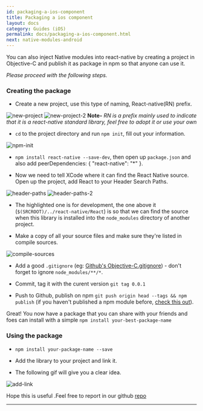 ```yaml
---
id: packaging-a-ios-component
title: Packaging a ios component
layout: docs
category: Guides (iOS)
permalink: docs/packaging-a-ios-component.html
next: native-modules-android
---
```


You can also inject Native modules into react-native by creating a project in Objective-C and publish it as package in npm so that anyone can use it.

*Please proceed with the following steps.*
### Creating the package

* Create a new project, use this type of naming, React-native(RN) prefix.

![new-project](http://brentvatne.ca/images/packaging/1-new-project.png)
![new-project-2](http://brentvatne.ca/images/packaging/2-project-name.png)
**Note-**
*RN is a prefix mainly used to indicate that it is a
react-native standard library, feel free to adopt it or use your
own*

 * `cd` to the project directory and run `npm init`, fill out your information.

![npm-init](http://brentvatne.ca/images/packaging/3-npm-init.png)

 * `npm install react-native --save-dev`, then open up `package.json`
   and also add  peerDependencies: { "react-native": "*" }.

 * Now we need to tell XCode where it can find the React Native source. Open up the project, add React to your Header Search Paths.

![header-paths](http://brentvatne.ca/images/packaging/4-header-search-paths.png)
![header-paths-2](http://brentvatne.ca/images/packaging/5-header-search-paths.png)

 * The highlighted one is for development, the one above it (`$(SRCROOT)/../react-native/React`) is so that we can find the source when this library is installed into the `node_modules` directory of another project.

 * Make a copy  of  all your source files  and make sure they're listed in compile sources.

![compile-sources](http://brentvatne.ca/images/packaging/6-compile-sources.png)

 * Add a good `.gitignore` (eg: [Github's Objective-C.gitignore](https://github.com/github/gitignore/blob/master/Objective-C.gitignore)) - don't forget to ignore `node_modules/**/*`.

 * Commit, tag it with the curent version `git tag 0.0.1`

 * Push to Github, publish on npm `git push origin head --tags && npm publish` (if you haven't published a npm module before, [check this out](https://gist.github.com/coolaj86/1318304)).

Great! You now have a package that you can share with your friends and
foes can install with a simple `npm install your-best-package-name`

### Using the package

*  `npm install your-package-name --save`

*  Add the library to your project and link it.

* The following gif will give you a clear idea.

![add-link](http://brentvatne.ca/images/packaging/7-add-link.gif)

Hope this is useful .Feel free to report  in our github [repo](https://github.com/facebook/react-native/issues)


-----------------------------------------------------------------------

